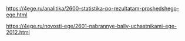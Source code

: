 https://4ege.ru/analitika/2600-statistika-po-rezultatam-proshedshego-ege.html

https://4ege.ru/novosti-ege/2601-nabrannye-bally-uchastnikami-ege-2012.html